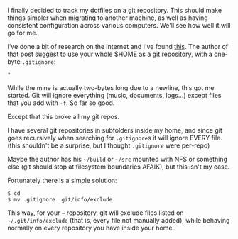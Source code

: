 I finally decided to track my dotfiles on a git repository.  This
should make things simpler when migrating to another machine, as well
as having consistent configuration across various computers.  We'll
see how well it will go for me.

I've done a bit of research on the internet and I've found
[this](https://drewdevault.com/2019/12/30/dotfiles.html).  The author
of that post suggest to use your whole $HOME as a git repository, with
a one-byte `.gitignore`:

```
*
```

While the mine is actually two-bytes long due to a newline, this got
me started.  Git will ignore everything (music, documents, logs...)
except files that you add with `-f`.  So far so good.

Except that this broke all my git repos.

I have several git repositories in subfolders inside my home, and
since git goes recursively when searching for `.gitignore`s it will
ignore EVERY file.  (this shouldn't be a surprise, but I thought
`.gitignore` were per-repo)

Maybe the author has his `~/build` or `~/src` mounted with NFS or
something else (git should stop at filesystem boundaries AFAIK), but
this isn't my case.

Fortunately there is a simple solution:
```
$ cd
$ mv .gitignore .git/info/exclude
```

This way, for your `~` repository, git will exclude files listed on
`~/.git/info/exclude` (that is, every file not manually added), while
behaving normally on every repository you have inside your home.
